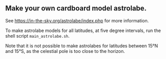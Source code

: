 ## Make your own cardboard model astrolabe.

See https://in-the-sky.org/astrolabe/index.php for more information.

To make astrolabe models for all latitudes, at five degree intervals, run the shell script `main_astrolabe.sh`.

Note that it is not possible to make astrolabes for latitudes between 15&deg;N and 15&deg;S, as the celestial pole is too close to the horizon.